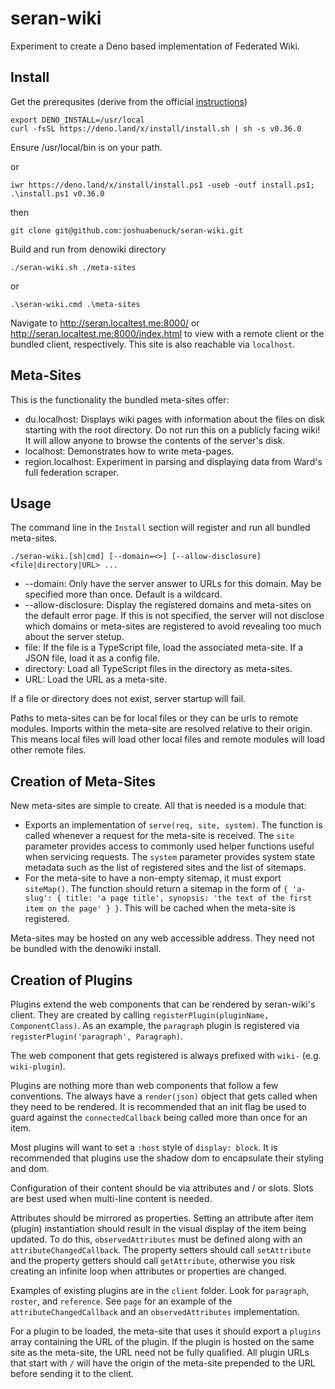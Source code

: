 # seran-wiki
Experiment to create a Deno based implementation of Federated Wiki.

## Install

Get the prerequsites (derive from the official [instructions](https://deno.land/x/install/))
```
export DENO_INSTALL=/usr/local
curl -fsSL https://deno.land/x/install/install.sh | sh -s v0.36.0
```
Ensure /usr/local/bin is on your path.

or
```
iwr https://deno.land/x/install/install.ps1 -useb -outf install.ps1; .\install.ps1 v0.36.0
```
then
```
git clone git@github.com:joshuabenuck/seran-wiki.git
```
Build and run from denowiki directory
```
./seran-wiki.sh ./meta-sites
```
or
```
.\seran-wiki.cmd .\meta-sites
```

Navigate to http://seran.localtest.me:8000/ or http://seran.localtest.me:8000/index.html to view with a remote client or the bundled client, respectively. This site is also reachable via `localhost`.

## Meta-Sites

This is the functionality the bundled meta-sites offer:
* du.localhost: Displays wiki pages with information about the files on disk starting with the root directory. Do not run this on a publicly facing wiki! It will allow anyone to browse the contents of the server's disk.
* localhost: Demonstrates how to write meta-pages.
* region.localhost: Experiment in parsing and displaying data from Ward's full federation scraper.

## Usage

The command line in the `Install` section will register and run all bundled meta-sites.

`./seran-wiki.[sh|cmd] [--domain=<>] [--allow-disclosure] <file|directory|URL> ...`

  * --domain: Only have the server answer to URLs for this domain. May be specified more than once. Default is a wildcard.
  * --allow-disclosure: Display the registered domains and meta-sites on the default error page. If this is not specified, the server will not disclose which domains or meta-sites are registered to avoid revealing too much about the server stetup.
  * file: If the file is a TypeScript file, load the associated meta-site. If a JSON file, load it as a config file.
  * directory: Load all TypeScript files in the directory as meta-sites.
  * URL: Load the URL as a meta-site.

If a file or directory does not exist, server startup will fail.

Paths to meta-sites can be for local files or they can be urls to remote modules. Imports within the meta-site are resolved relative to their origin. This means local files will load other local files and remote modules will load other remote files.

## Creation of Meta-Sites

New meta-sites are simple to create. All that is needed is a module that:
* Exports an implementation of `serve(req, site, system)`. The function is called whenever a request for the meta-site is received. The `site` parameter provides access to commonly used helper functions useful when servicing requests. The `system` parameter provides system state metadata such as the list of registered sites and the list of sitemaps.
* For the meta-site to have a non-empty sitemap, it must export `siteMap()`. The function should return a sitemap in the form of `{ 'a-slug': { title: 'a page title', synopsis: 'the text of the first item on the page' } }`. This will be cached when the meta-site is registered.

Meta-sites may be hosted on any web accessible address. They need not be bundled with the denowiki install.

## Creation of Plugins

Plugins extend the web components that can be rendered by seran-wiki's client. They are created by calling `registerPlugin(pluginName, ComponentClass)`. As an example, the `paragraph` plugin is registered via `registerPlugin('paragraph', Paragraph)`.

The web component that gets registered is always prefixed with `wiki-` (e.g. `wiki-plugin`).

Plugins are nothing more than web components that follow a few conventions. The always have a `render(json)` object that gets called when they need to be rendered. It is recommended that an init flag be used to guard against the `connectedCallback` being called more than once for an item.

Most plugins will want to set a `:host` style of `display: block`. It is recommended that plugins use the shadow dom to encapsulate their styling and dom.

Configuration of their content should be via attributes and / or slots. Slots are best used when multi-line content is needed.

Attributes should be mirrored as properties. Setting an attribute after item (plugin) instantiation should result in the visual display of the item being updated. To do this, `observedAttributes` must be defined along with an `attributeChangedCallback`. The property setters should call `setAttribute` and the property getters should call `getAttribute`, otherwise you risk creating an infinite loop when attributes or properties are changed.

Examples of existing plugins are in the `client` folder. Look for `paragraph`, `roster`, and `reference`. See `page` for an example of the `attributeChangedCallback` and an `observedAttributes` implementation.

For a plugin to be loaded, the meta-site that uses it should export a `plugins` array containing the URL of the plugin. If the plugin is hosted on the same site as the meta-site, the URL need not be fully qualified. All plugin URLs that start with `/` will have the origin of the meta-site prepended to the URL before sending it to the client.